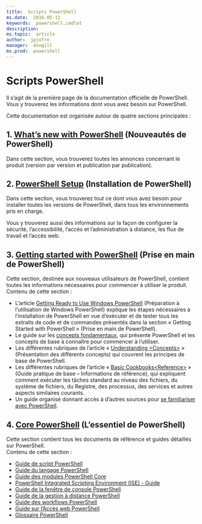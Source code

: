 ```yaml
---
title:  Scripts PowerShell
ms.date:  2016-05-11
keywords:  powershell,cmdlet
description:  
ms.topic:  article
author:  jpjofre
manager:  dongill
ms.prod:  powershell
---
```


#  Scripts PowerShell

Il s’agit de la première page de la documentation officielle de PowerShell.  
Vous y trouverez les informations dont vous avez besoin sur PowerShell.

Cette documentation est organisée autour de quatre sections principales :

##  1.  [What’s new with PowerShell](whats-new/What-s-New-With-PowerShell.md) (Nouveautés de PowerShell)
Dans cette section, vous trouverez toutes les annonces concernant le produit (version par version et publication par publication).

##  2.  [PowerShell Setup](setup/setup-reference.md) (Installation de PowerShell)
Dans cette section, vous trouverez tout ce dont vous avez besoin pour installer toutes les versions de PowerShell, dans tous les environnements pris en charge.  

Vous y trouverez aussi des informations sur la façon de configurer la sécurité, l’accessibilité, l’accès et l’administration à distance, les flux de travail et l’accès web.

##  3.  [Getting started with PowerShell](getting-started/Getting-Started-with-Windows-PowerShell.md) (Prise en main de PowerShell)
Cette section, destinée aux nouveaux utilisateurs de PowerShell, contient toutes les informations nécessaires pour commencer à utiliser le produit.  
Contenu de cette section :
-   L’article [Getting Ready to Use Windows PowerShell](getting-started/Getting-Ready-to-Use-Windows-PowerShell.md) (Préparation à l’utilisation de Windows PowerShell) explique les étapes nécessaires à l’installation de PowerShell en vue d’exécuter et de tester tous les extraits de code et de commandes présentés dans la section « Getting Started with PowerShell » (Prise en main de PowerShell).
-  Le guide sur les [concepts fondamentaux](getting-started/fundamental-concepts.md), qui présente PowerShell et les concepts de base à connaître pour commencer à l’utiliser.
-  Les différentes rubriques de l’article « [Understanding &lt;Concepts&gt;](getting-started/understanding-concepts-reference.md) » (Présentation des différents concepts) qui couvrent les principes de base de PowerShell.
-  Les différentes rubriques de l’article « [Basic Cookbooks&lt;Reference&gt;](getting-started/cookbooks/basic-cookbooks-reference.md) » (Guide pratique de base – Informations de référence), qui expliquent comment exécuter les tâches standard au niveau des fichiers, du système de fichiers, du Registre, des processus, des services et autres aspects similaires courants.
-  Un guide organisé donnant accès à d’autres sources pour [se familiariser avec PowerShell](getting-started/more-powershell-learning.md).

##  4.  [Core PowerShell](core-powershell/core-powershell.md) (L’essentiel de PowerShell)
Cette section contient tous les documents de référence et guides détaillés sur PowerShell.  
Contenu de cette section :
-  [Guide de script PowerShell](core-powershell/scripting-guide.md)
-  [Guide du langage PowerShell](core-powershell/language-guide.md)
-  [Guide des modules PowerShell Core](core-powershell/core-modules.md)
-  [PowerShell Integrated Scripting Environment (ISE) - Guide](core-powershell/ise-guide.md)
-  [Guide de la fenêtre de console PowerShell](core-powershell/console-guide.md)
-  [Guide de la gestion à distance PowerShell](core-powershell/Running-Remote-Commands.md)
-  [Guide des workflows PowerShell](core-powershell/workflows-guide.md)
-  [Guide sur l’Accès web PowerShell](core-powershell/web-access.md)
-  [Glossaire PowerShell](Windows-PowerShell-Glossary.md)



<!--HONumber=May16_HO4-->


